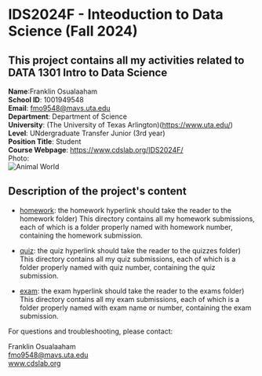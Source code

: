 # IDS2024F - Inteoduction to Data Science (Fall 2024)  
This project contains all my activities related to DATA 1301 Intro to Data Science  
---  
**Name**:Franklin Osualaaham  
**School ID**: 1001949548  
**Email**: fmo9548@mavs.uta.edu  
**Department**: Department of Science   
**University**: (The University of Texas Arlington)(https://www.uta.edu/)  
**Level**: UNdergraduate Transfer Junior (3rd year)   
**Position Title**: Student  
**Course Webpage**:  https://www.cdslab.org/IDS2024F/  
Photo:  
![Animal World](https://images.creativemarket.com/0.1.0/ps/7658448/1820/1213/m1/fpnw/wm1/sxz2erbcack0c9mvqn7hh36vgymtzdvuqox4oanqntfdsxx9icbmcbrmwxovw4gv-.jpg?1580156738&s=74e57ecf90aa45976dd56d17f9ad936c)  

## Description of the project's content  

+  [homework](./Homework): the homework hyperlink should take the reader to the homework folder)
This directory contains all my homework submissions, each of which is a folder properly named with homework number, containing the homework submission.

+  [quiz](./QUIZ): the quiz hyperlink should take the reader to the quizzes folder)
This directory contains all my quiz submissions, each of which is a folder properly named with quiz number, containing the quiz submission.

+  [exam](./EXAM): the exam hyperlink should take the reader to the exams folder)
This directory contains all my exam submissions, each of which is a folder properly named with exam name or number, containing the exam submission.  

For questions and troubleshooting, please contact:  

Franklin Osualaaham  
fmo9548@mavs.uta.edu  
www.cdslab.org  









